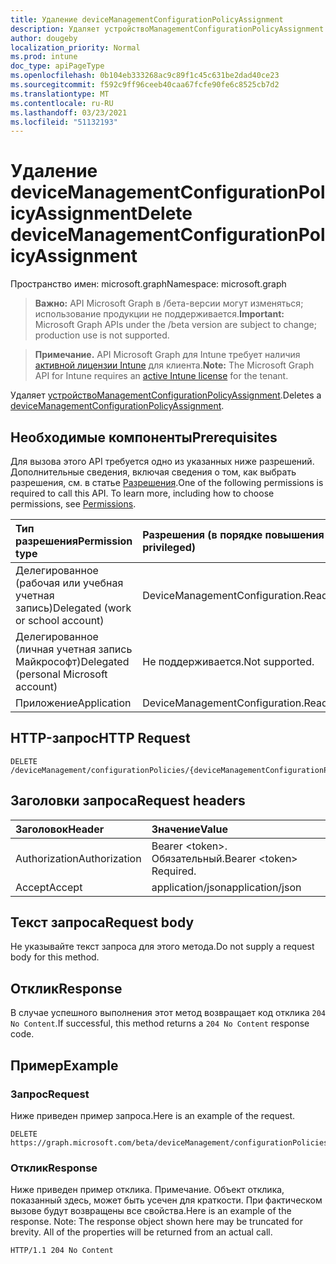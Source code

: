 ```yaml
---
title: Удаление deviceManagementConfigurationPolicyAssignment
description: Удаляет устройствоManagementConfigurationPolicyAssignment.
author: dougeby
localization_priority: Normal
ms.prod: intune
doc_type: apiPageType
ms.openlocfilehash: 0b104eb333268ac9c89f1c45c631be2dad40ce23
ms.sourcegitcommit: f592c9ff96ceeb40caa67fcfe90fe6c8525cb7d2
ms.translationtype: MT
ms.contentlocale: ru-RU
ms.lasthandoff: 03/23/2021
ms.locfileid: "51132193"
---
```

# <a name="delete-devicemanagementconfigurationpolicyassignment"></a><span data-ttu-id="85480-103">Удаление deviceManagementConfigurationPolicyAssignment</span><span class="sxs-lookup"><span data-stu-id="85480-103">Delete deviceManagementConfigurationPolicyAssignment</span></span>

<span data-ttu-id="85480-104">Пространство имен: microsoft.graph</span><span class="sxs-lookup"><span data-stu-id="85480-104">Namespace: microsoft.graph</span></span>

> <span data-ttu-id="85480-105">**Важно:** API Microsoft Graph в /бета-версии могут изменяться; использование продукции не поддерживается.</span><span class="sxs-lookup"><span data-stu-id="85480-105">**Important:** Microsoft Graph APIs under the /beta version are subject to change; production use is not supported.</span></span>

> <span data-ttu-id="85480-106">**Примечание.** API Microsoft Graph для Intune требует наличия [активной лицензии Intune](https://go.microsoft.com/fwlink/?linkid=839381) для клиента.</span><span class="sxs-lookup"><span data-stu-id="85480-106">**Note:** The Microsoft Graph API for Intune requires an [active Intune license](https://go.microsoft.com/fwlink/?linkid=839381) for the tenant.</span></span>

<span data-ttu-id="85480-107">Удаляет [устройствоManagementConfigurationPolicyAssignment](../resources/intune-deviceconfigv2-devicemanagementconfigurationpolicyassignment.md).</span><span class="sxs-lookup"><span data-stu-id="85480-107">Deletes a [deviceManagementConfigurationPolicyAssignment](../resources/intune-deviceconfigv2-devicemanagementconfigurationpolicyassignment.md).</span></span>

## <a name="prerequisites"></a><span data-ttu-id="85480-108">Необходимые компоненты</span><span class="sxs-lookup"><span data-stu-id="85480-108">Prerequisites</span></span>
<span data-ttu-id="85480-p101">Для вызова этого API требуется одно из указанных ниже разрешений. Дополнительные сведения, включая сведения о том, как выбрать разрешения, см. в статье [Разрешения](/graph/permissions-reference).</span><span class="sxs-lookup"><span data-stu-id="85480-p101">One of the following permissions is required to call this API. To learn more, including how to choose permissions, see [Permissions](/graph/permissions-reference).</span></span>

|<span data-ttu-id="85480-111">Тип разрешения</span><span class="sxs-lookup"><span data-stu-id="85480-111">Permission type</span></span>|<span data-ttu-id="85480-112">Разрешения (в порядке повышения привилегий)</span><span class="sxs-lookup"><span data-stu-id="85480-112">Permissions (from least to most privileged)</span></span>|
|:---|:---|
|<span data-ttu-id="85480-113">Делегированное (рабочая или учебная учетная запись)</span><span class="sxs-lookup"><span data-stu-id="85480-113">Delegated (work or school account)</span></span>|<span data-ttu-id="85480-114">DeviceManagementConfiguration.ReadWrite.All</span><span class="sxs-lookup"><span data-stu-id="85480-114">DeviceManagementConfiguration.ReadWrite.All</span></span>|
|<span data-ttu-id="85480-115">Делегированное (личная учетная запись Майкрософт)</span><span class="sxs-lookup"><span data-stu-id="85480-115">Delegated (personal Microsoft account)</span></span>|<span data-ttu-id="85480-116">Не поддерживается.</span><span class="sxs-lookup"><span data-stu-id="85480-116">Not supported.</span></span>|
|<span data-ttu-id="85480-117">Приложение</span><span class="sxs-lookup"><span data-stu-id="85480-117">Application</span></span>|<span data-ttu-id="85480-118">DeviceManagementConfiguration.ReadWrite.All</span><span class="sxs-lookup"><span data-stu-id="85480-118">DeviceManagementConfiguration.ReadWrite.All</span></span>|

## <a name="http-request"></a><span data-ttu-id="85480-119">HTTP-запрос</span><span class="sxs-lookup"><span data-stu-id="85480-119">HTTP Request</span></span>
<!-- {
  "blockType": "ignored"
}
-->
``` http
DELETE /deviceManagement/configurationPolicies/{deviceManagementConfigurationPolicyId}/assignments/{deviceManagementConfigurationPolicyAssignmentId}
```

## <a name="request-headers"></a><span data-ttu-id="85480-120">Заголовки запроса</span><span class="sxs-lookup"><span data-stu-id="85480-120">Request headers</span></span>
|<span data-ttu-id="85480-121">Заголовок</span><span class="sxs-lookup"><span data-stu-id="85480-121">Header</span></span>|<span data-ttu-id="85480-122">Значение</span><span class="sxs-lookup"><span data-stu-id="85480-122">Value</span></span>|
|:---|:---|
|<span data-ttu-id="85480-123">Authorization</span><span class="sxs-lookup"><span data-stu-id="85480-123">Authorization</span></span>|<span data-ttu-id="85480-124">Bearer &lt;token&gt;. Обязательный.</span><span class="sxs-lookup"><span data-stu-id="85480-124">Bearer &lt;token&gt; Required.</span></span>|
|<span data-ttu-id="85480-125">Accept</span><span class="sxs-lookup"><span data-stu-id="85480-125">Accept</span></span>|<span data-ttu-id="85480-126">application/json</span><span class="sxs-lookup"><span data-stu-id="85480-126">application/json</span></span>|

## <a name="request-body"></a><span data-ttu-id="85480-127">Текст запроса</span><span class="sxs-lookup"><span data-stu-id="85480-127">Request body</span></span>
<span data-ttu-id="85480-128">Не указывайте текст запроса для этого метода.</span><span class="sxs-lookup"><span data-stu-id="85480-128">Do not supply a request body for this method.</span></span>

## <a name="response"></a><span data-ttu-id="85480-129">Отклик</span><span class="sxs-lookup"><span data-stu-id="85480-129">Response</span></span>
<span data-ttu-id="85480-130">В случае успешного выполнения этот метод возвращает код отклика `204 No Content`.</span><span class="sxs-lookup"><span data-stu-id="85480-130">If successful, this method returns a `204 No Content` response code.</span></span>

## <a name="example"></a><span data-ttu-id="85480-131">Пример</span><span class="sxs-lookup"><span data-stu-id="85480-131">Example</span></span>

### <a name="request"></a><span data-ttu-id="85480-132">Запрос</span><span class="sxs-lookup"><span data-stu-id="85480-132">Request</span></span>
<span data-ttu-id="85480-133">Ниже приведен пример запроса.</span><span class="sxs-lookup"><span data-stu-id="85480-133">Here is an example of the request.</span></span>
``` http
DELETE https://graph.microsoft.com/beta/deviceManagement/configurationPolicies/{deviceManagementConfigurationPolicyId}/assignments/{deviceManagementConfigurationPolicyAssignmentId}
```

### <a name="response"></a><span data-ttu-id="85480-134">Отклик</span><span class="sxs-lookup"><span data-stu-id="85480-134">Response</span></span>
<span data-ttu-id="85480-p102">Ниже приведен пример отклика. Примечание. Объект отклика, показанный здесь, может быть усечен для краткости. При фактическом вызове будут возвращены все свойства.</span><span class="sxs-lookup"><span data-stu-id="85480-p102">Here is an example of the response. Note: The response object shown here may be truncated for brevity. All of the properties will be returned from an actual call.</span></span>
``` http
HTTP/1.1 204 No Content
```




